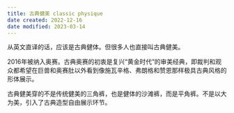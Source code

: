 ```yaml
---
title: 古典健美 classic physique
date created: 2022-12-16
date modified: 2023-03-14
---
```


从英文直译的话，应该是古典健体。但很多人也直接叫古典健美。

2016年被纳入奥赛。古典奥赛的初衷是复兴“黄金时代”的审美经典，即裁判和观众都希望在巨兽和奥赛肚以外看到像施瓦辛格、弗朗格和赞恩那样极具古典风格的形体展示。

古典健美穿的不是传统健美的三角裤，也是健体的沙滩裤，而是平角裤。不是以大为美，引入了古典造型自由展示环节。
